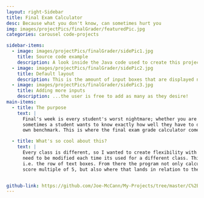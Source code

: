 ```yaml
---
layout: right-Sidebar
title: Final Exam Calculator
desc: Because what you don't know, can sometimes hurt you
img: images/projectPics/finalGrader/featuredPic.jpg
categories: carousel code-projects

sidebar-items:
  - image: images/projectPics/finalGrader/sidePic1.jpg
    title: Source code example
    description: A look inside the Java code used to create this project.
  - image: images/projectPics/finalGrader/sidePic2.jpg
    title: Default layout
    description: This is the amount of input boxes that are displayed normally by the program but...
  - image: images/projectPics/finalGrader/sidePic3.jpg
    title: Adding more inputs
    description: ...the user is free to add as many as they desire!
main-items:
  - title: The purpose
    text: |
      Final's week is every student's worst nightmare; whether you are in college, or high school. With so much on the line,
      sometimes a student wants to know exactly how well they have to do on a certain test, in order to make their
      own benchmark. This is where the final exam grade calculator comes in handy.

  - title: What's so cool about this?
    text: |
      Every class is different, so I wanted to create flexibility with the program, such that the code wouldn't
      need to be modified each time its used for a different class. This was accomplished using arrays of input elements,
      i.e. the row of text boxes. From there the program not only calculates what grade will happen for every final
      score multiple of 5, but also where that lands in relation to the students target grade.


github-link: https://github.com/Joe-McCann/My-Projects/tree/master/C%2B%2B/C%20%2B%2B%20Big%20Integer%20Class
---
```

